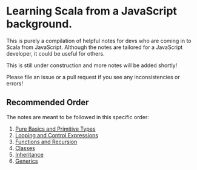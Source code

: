 # Learning Scala from a JavaScript background. 

This is purely a compilation of helpful notes for devs who are coming in to Scala from JavaScript. Although the notes are tailored for a JavaScript developer, it could be useful for others.

This is still under construction and more notes will be added shortly!

Please file an issue or a pull request if you see any inconsistencies or errors!


## Recommended Order

The notes are meant to be followed in this specific order:

1. [Pure Basics and Primitive Types](pure-basics-and-primitives.md)
2. [Looping and Control Expressions](looping-and-control-expressions.md)
3. [Functions and Recursion](functions.md)
4. [Classes](classes.md)
5. [Inheritance](inheritance.md)
6. [Generics](generics.md)
